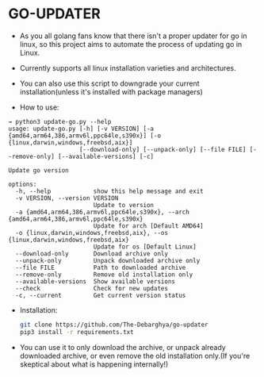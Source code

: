 # GO-UPDATER

- As you all golang fans know that there isn't a proper updater for go in linux, so this project aims to automate the process of updating go in Linux.

- Currently supports all linux installation varieties and architectures.
- You can also use this script to downgrade your current installation(unless it's installed with package managers)
- How to use:
```
→ python3 update-go.py --help
usage: update-go.py [-h] [-v VERSION] [-a {amd64,arm64,386,armv6l,ppc64le,s390x}] [-o {linux,darwin,windows,freebsd,aix}]
                    [--download-only] [--unpack-only] [--file FILE] [--remove-only] [--available-versions] [-c]

Update go version

options:
  -h, --help            show this help message and exit
  -v VERSION, --version VERSION
                        Update to version
  -a {amd64,arm64,386,armv6l,ppc64le,s390x}, --arch {amd64,arm64,386,armv6l,ppc64le,s390x}
                        Update for arch [Default AMD64]
  -o {linux,darwin,windows,freebsd,aix}, --os {linux,darwin,windows,freebsd,aix}
                        Update for os [Default Linux]
  --download-only       Download archive only
  --unpack-only         Unpack downloaded archive only
  --file FILE           Path to downloaded archive
  --remove-only         Remove old installation only
  --available-versions  Show available versions
  --check               Check for new updates
  -c, --current         Get current version status
```

- Installation:
  ```bash
  git clone https://github.com/The-Debarghya/go-updater
  pip3 install -r requirements.txt
  ```

- You can use it to only download the archive, or unpack already downloaded archive, or even remove the old installation only.(If you're skeptical about what is happening internally!)

